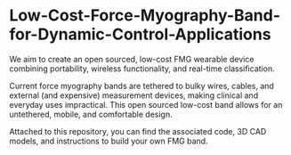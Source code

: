 # Low-Cost-Force-Myography-Band-for-Dynamic-Control-Applications
We aim to create an open sourced, low-cost FMG wearable device combining portability, wireless functionality, and real-time classification.

Current force myography bands are tethered to bulky wires, cables, and external (and expensive) measurement devices, making clinical and everyday uses impractical. This open sourced low-cost band allows for an untethered, mobile, and comfortable design. 

Attached to this repository, you can find the associated code, 3D CAD models, and instructions to build your own FMG band.
